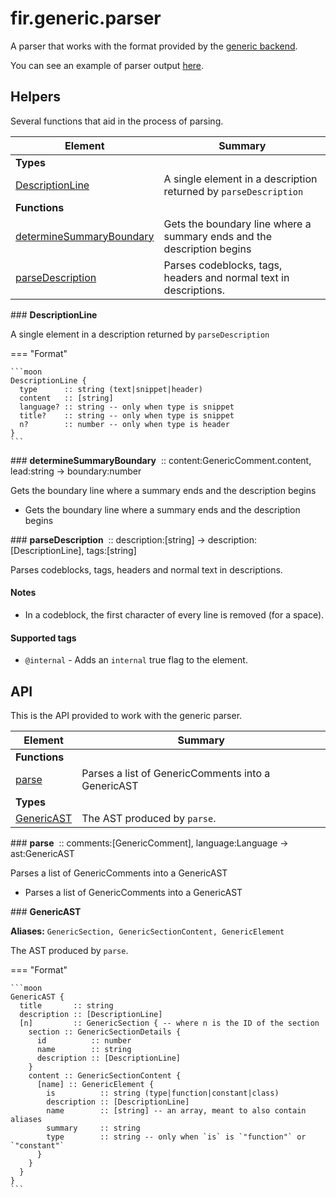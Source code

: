 # fir.generic.parser

A parser that works with the format provided by the [generic backend](/fir/generic/backend).

You can see an example of parser output [here](/fir/examples/generic-parser.html).

## Helpers

Several functions that aid in the process of parsing.

| Element | Summary |
|---------|---------|
| **Types** |  |
| [DescriptionLine](#DescriptionLine) | A single element in a description returned by `parseDescription` |
| **Functions** |  |
| [determineSummaryBoundary](#determineSummaryBoundary) | Gets the boundary line where a summary ends and the description begins |
| [parseDescription](#parseDescription) | Parses codeblocks, tags, headers and normal text in descriptions. |

<div markdown class='fir-symbol fancy-scrollbar'>
### <strong>DescriptionLine</strong>&nbsp;
</div>

A single element in a description returned by `parseDescription`


=== "Format"

    ```moon
    DescriptionLine {
      type      :: string (text|snippet|header)
      content   :: [string]
      language? :: string -- only when type is snippet
      title?    :: string -- only when type is snippet
      n?        :: number -- only when type is header
    }
    ```


<div markdown class='fir-symbol fancy-scrollbar'>
### <strong>determineSummaryBoundary</strong>&nbsp;
<span class='annotate'>:: content:GenericComment.content, lead:string -> boundary:number</span>
</div>


Gets the boundary line where a summary ends and the description begins

- Gets the boundary line where a summary ends and the description begins

<div markdown class='fir-symbol fancy-scrollbar'>
### <strong>parseDescription</strong>&nbsp;
<span class='annotate'>:: description:[string] -> description:[DescriptionLine], tags:[string]</span>
</div>


Parses codeblocks, tags, headers and normal text in descriptions.


#### Notes

- In a codeblock, the first character of every line is removed (for a space).

#### Supported tags

- `@internal` - Adds an `internal` true flag to the element.

## API

This is the API provided to work with the generic parser.

| Element | Summary |
|---------|---------|
| **Functions** |  |
| [parse](#parse) | Parses a list of GenericComments into a GenericAST |
| **Types** |  |
| [GenericAST](#GenericAST) | The AST produced by `parse`. |

<div markdown class='fir-symbol fancy-scrollbar'>
### <strong>parse</strong>&nbsp;
<span class='annotate'>:: comments:[GenericComment], language:Language -> ast:GenericAST</span>
</div>


Parses a list of GenericComments into a GenericAST

- Parses a list of GenericComments into a GenericAST

<div markdown class='fir-symbol fancy-scrollbar'>
### <strong>GenericAST</strong>&nbsp;
</div>

**Aliases:** `GenericSection, GenericSectionContent, GenericElement`

The AST produced by `parse`.


=== "Format"

    ```moon
    GenericAST {
      title       :: string
      description :: [DescriptionLine]
      [n]         :: GenericSection { -- where n is the ID of the section
        section :: GenericSectionDetails {
          id          :: number
          name        :: string
          description :: [DescriptionLine]
        }
        content :: GenericSectionContent {
          [name] :: GenericElement {
            is          :: string (type|function|constant|class)
            description :: [DescriptionLine]
            name        :: [string] -- an array, meant to also contain aliases
            summary     :: string
            type        :: string -- only when `is` is `"function"` or `"constant"`
          }
        }
      }
    }
    ```

